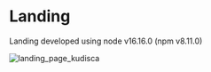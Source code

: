 # Landing

Landing developed using node v16.16.0 (npm v8.11.0)

![landing_page_kudisca](https://github.com/khr1stopher/landing_kudiska/assets/53666004/865fcd46-2836-43b9-994c-caa8532c9869)

